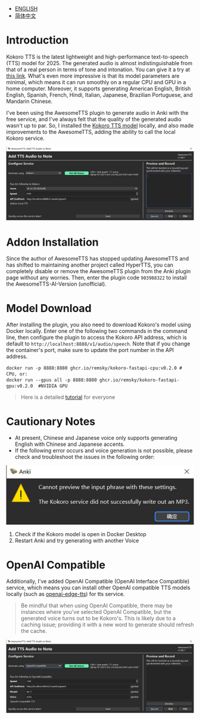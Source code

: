 - [ENGLISH](README.md)
- [简体中文](README-CN.md)


# Introduction

Kokoro TTS is the latest lightweight and high-performance text-to-speech (TTS) model for 2025. The generated audio is almost indistinguishable from that of a real person in terms of tone and intonation. You can give it a try at [this link](https://huggingface.co/spaces/hexgrad/Kokoro-TTS). What's even more impressive is that its model parameters are minimal, which means it can run smoothly on a regular CPU and GPU in a home computer. Moreover, it supports generating American English, British English, Spanish, French, Hindi, Italian, Japanese, Brazilian Portuguese, and Mandarin Chinese.

I've been using the AwesomeTTS plugin to generate audio in Anki with the free service, and I've always felt that the quality of the generated audio wasn't up to par. So, I installed the [Kokoro TTS model](https://github.com/remsky/Kokoro-FastAPI) locally, and also made improvements to the AwesomeTTS, adding the ability to call the local Kokoro service.

![screenshot](pictures/addon.png)

# Addon Installation

Since the author of AwesomeTTS has stopped updating AwesomeTTS and has shifted to maintaining another project called HyperTTS, you can completely disable or remove the AwesomeTTS plugin from the Anki plugin page without any worries. Then, enter the plugin code `903988322` to install the AwesomeTTS-AI-Version (unofficial).

# Model Download

After installing the plugin, you also need to download Kokoro's model using Docker locally. Enter one of the following two commands in the command line, then configure the plugin to access the Kokoro API address, which is default to `http://localhost:8888/v1/audio/speech`. Note that if you change the container's port, make sure to update the port number in the API address.

```
docker run -p 8888:8880 ghcr.io/remsky/kokoro-fastapi-cpu:v0.2.0 # CPU, or:
docker run --gpus all -p 8888:8880 ghcr.io/remsky/kokoro-fastapi-gpu:v0.2.0  #NVIDIA GPU
```

> Here is a detailed [tutorial](ModelDownloadForEveryone.md) for everyone

# Cautionary Notes

+ At present, Chinese and Japanese voice only supports generating English with Chinese and Japanese accents.
+ If the following error occurs and voice generation is not possible, please check and troubleshoot the issues in the following order:

![screenshot](pictures/error.png)

1. Check if the Kokoro model is open in Docker Desktop
2. Restart Anki and try generating with another Voice

# OpenAI Compatible

Additionally, I've added OpenAI Compatible (OpenAI Interface Compatible) service, which means you can install other OpenAI compatible TTS models locally (such as [openai-edge-tts](https://github.com/travisvn/openai-edge-tts)) for tts service.

> Be mindful that when using OpenAI Compatible, there may be instances where you've selected OpenAI Compatible, but the generated voice turns out to be Kokoro's. This is likely due to a caching issue; providing it with a new word to generate should refresh the cache.

![screenshot](pictures/openai.png)